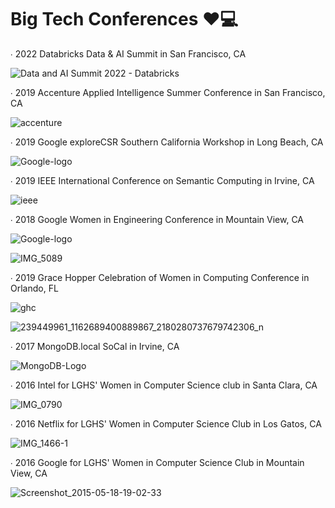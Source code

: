 # Big Tech Conferences ❤️💻
∙ 2022 Databricks Data & AI Summit in San Francisco, CA

<img src="https://databricks.com/wp-content/uploads/2022/05/dataaisummit-og.png" alt="Data and AI Summit 2022 - Databricks"/>

∙ 2019 Accenture Applied Intelligence Summer Conference in San Francisco, CA

![accenture](https://user-images.githubusercontent.com/19508013/175800691-395a3c53-4337-44d2-93ca-6b3d6b107326.jpg)

∙ 2019 Google exploreCSR Southern California Workshop in Long Beach, CA

![Google-logo](https://user-images.githubusercontent.com/19508013/165817784-ca199514-36a3-4083-92f4-7a3da18f29e5.png)

∙ 2019 IEEE International Conference on Semantic Computing in Irvine, CA

![ieee](https://user-images.githubusercontent.com/19508013/176810983-0bb01900-ff32-4f7b-9834-bb76ac2918fc.png)

∙ 2018 Google Women in Engineering Conference in Mountain View, CA

![Google-logo](https://user-images.githubusercontent.com/19508013/165817784-ca199514-36a3-4083-92f4-7a3da18f29e5.png)

![IMG_5089](https://user-images.githubusercontent.com/19508013/163059437-d03e7e2b-63d7-4783-983a-5df04b5fbe80.jpeg)

∙ 2019 Grace Hopper Celebration of Women in Computing Conference in Orlando, FL

![ghc](https://user-images.githubusercontent.com/19508013/165828482-2ebef4a1-f2f5-48ee-8c18-3f030d0d0ff6.png)

![239449961_1162689400889867_2180280737679742306_n](https://user-images.githubusercontent.com/19508013/163058666-8ec1255e-542d-4333-a690-6ab7ad787ebd.jpg)

∙ 2017 MongoDB.local SoCal in Irvine, CA

![MongoDB-Logo](https://user-images.githubusercontent.com/19508013/175800769-faca210d-d2e9-4db7-9484-892d2b110329.jpg)

∙ 2016 Intel for LGHS' Women in Computer Science club in Santa Clara, CA

![IMG_0790](https://user-images.githubusercontent.com/19508013/135185829-895b0d3d-f5a2-402e-a039-23947bb1e26a.jpeg)

∙ 2016 Netflix for LGHS' Women in Computer Science Club in Los Gatos, CA

![IMG_1466-1](https://user-images.githubusercontent.com/19508013/135185838-d954b817-4589-4142-86d3-2b4e110efc39.jpeg)

∙ 2016 Google for LGHS' Women in Computer Science Club in Mountain View, CA

![Screenshot_2015-05-18-19-02-33](https://user-images.githubusercontent.com/19508013/135185847-f367ba1e-efe7-4c8a-9453-32dc6fafc076.jpeg)
